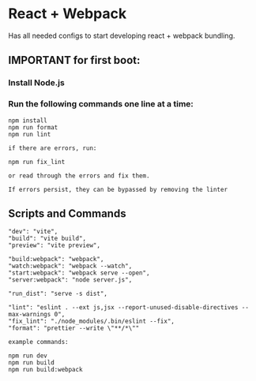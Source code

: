 # React + Webpack

Has all needed configs to start developing react + webpack bundling.

## IMPORTANT for first boot:
### Install Node.js
### Run the following commands one line at a time:
    npm install
    npm run format
    npm run lint
    
    if there are errors, run:
    
    npm run fix_lint

    or read through the errors and fix them. 

    If errors persist, they can be bypassed by removing the linter


## Scripts and Commands

    "dev": "vite",
    "build": "vite build",
    "preview": "vite preview",

    "build:webpack": "webpack",
    "watch:webpack": "webpack --watch",
    "start:webpack": "webpack serve --open",
    "server:webpack": "node server.js",

    "run_dist": "serve -s dist",

    "lint": "eslint . --ext js,jsx --report-unused-disable-directives --max-warnings 0",
    "fix_lint": "./node_modules/.bin/eslint --fix",
    "format": "prettier --write \"**/*\""

    example commands:

    npm run dev
    npm run build
    npm run build:webpack


